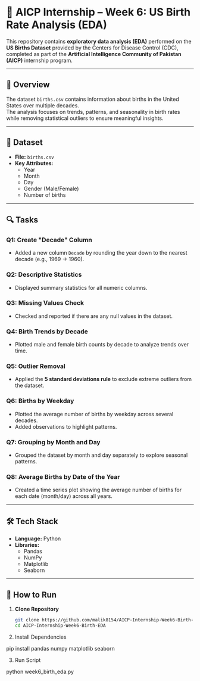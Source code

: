 # 👶 AICP Internship – Week 6: US Birth Rate Analysis (EDA)

This repository contains **exploratory data analysis (EDA)** performed on the **US Births Dataset** provided by the Centers for Disease Control (CDC), completed as part of the **Artificial Intelligence Community of Pakistan (AICP)** internship program.

---

## 📝 Overview
The dataset `births.csv` contains information about births in the United States over multiple decades.  
The analysis focuses on trends, patterns, and seasonality in birth rates while removing statistical outliers to ensure meaningful insights.

---

## 📂 Dataset
- **File:** `births.csv`
- **Key Attributes:**
  - Year
  - Month
  - Day
  - Gender (Male/Female)
  - Number of births

---

## 🔍 Tasks

### **Q1: Create "Decade" Column**
- Added a new column `Decade` by rounding the year down to the nearest decade (e.g., 1969 → 1960).

### **Q2: Descriptive Statistics**
- Displayed summary statistics for all numeric columns.

### **Q3: Missing Values Check**
- Checked and reported if there are any null values in the dataset.

### **Q4: Birth Trends by Decade**
- Plotted male and female birth counts by decade to analyze trends over time.

### **Q5: Outlier Removal**
- Applied the **5 standard deviations rule** to exclude extreme outliers from the dataset.

### **Q6: Births by Weekday**
- Plotted the average number of births by weekday across several decades.
- Added observations to highlight patterns.

### **Q7: Grouping by Month and Day**
- Grouped the dataset by month and day separately to explore seasonal patterns.

### **Q8: Average Births by Date of the Year**
- Created a time series plot showing the average number of births for each date (month/day) across all years.

---

## 🛠 Tech Stack
- **Language:** Python
- **Libraries:**
  - Pandas
  - NumPy
  - Matplotlib
  - Seaborn

---

## 🚀 How to Run
1. **Clone Repository**
   ```bash
   git clone https://github.com/malik8154/AICP-Internship-Week6-Birth-EDA.git
   cd AICP-Internship-Week6-Birth-EDA

2. Install Dependencies

pip install pandas numpy matplotlib seaborn

3. Run Script

python week6_birth_eda.py
